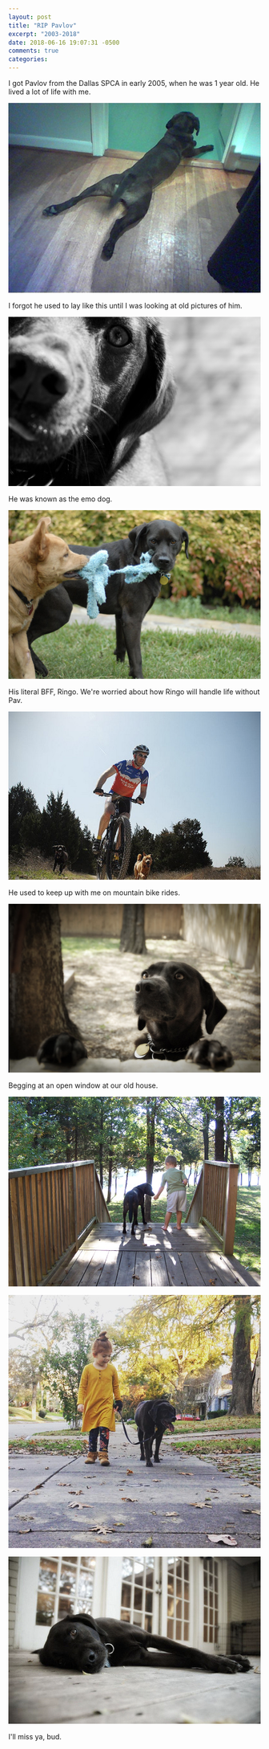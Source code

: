 ```yaml
---
layout: post
title: "RIP Pavlov"
excerpt: "2003-2018"
date: 2018-06-16 19:07:31 -0500
comments: true
categories: 
---
```


I got Pavlov from the Dallas SPCA in early 2005, when he was 1 year old. He lived a lot of life with me.

![](/assets/2018/06/pav1.jpg)

I forgot he used to lay like this until I was looking at old pictures of him.

![](/assets/2018/06/pav2.png)

He was known as the emo dog.

![](/assets/2018/06/pav4.png)

His literal BFF, Ringo. We're worried about how Ringo will handle life without Pav.

![](/assets/2018/06/pav6.png)

He used to keep up with me on mountain bike rides.

![](/assets/2018/06/pav7.png)

Begging at an open window at our old house.

![](/assets/2018/06/pav9.jpg)

![](/assets/2018/06/pav10.jpg)

![](/assets/2018/06/pav8.png)

I'll miss ya, bud.
